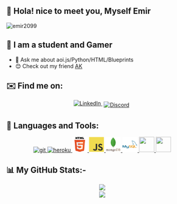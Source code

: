 ## 👋 Hola! nice to meet you, Myself Emir
<!--[](https://visitor-badge.laobi.icu/badge?page_id=emir2099.emir2099)
[![Github](https://img.shields.io/github/followers/emir2099?label=Follow&style=social)](https://github.com/emir2099) -->
<p align="left"> <img src="https://komarev.com/ghpvc/?username=emir2099&label=Profile%20views&color=1F51FF&style=flat" alt="emir2099" /> </p>

## 🧑 I am a student and Gamer
- 💬 Ask me about aoi.js/Python/HTML/Blueprints
- 😊 Check out my friend [AK](https://github.com/AkshatOP)
<!--<img src="http://ansyori28.files.wordpress.com/2012/08/spidey3_banner.jpg">-->

## ✉️ Find me on:


<p align="center">
 <a href="https://www.linkedin.com/in/emir-husain-79555624a/" target="_blank" rel="noopener noreferrer"> <img src="https://cdn-icons-png.flaticon.com/512/174/174857.png" alt="LinkedIn" height="40" style"vertical-align:top; margin:4px"> </a>
 <a href="https://discord.gg/vM29v9W2kv" target="_blank" rel="noopener noreferrer"> <img src="[![image](https://user-images.githubusercontent.com/84385451/211855426-2f4bffdd-b4bb-4f38-adcd-9a7b28dc95d3.png)](https://cdn-icons-png.flaticon.com/512/2111/2111370.png)" alt="Discord" height="40" style="vertical-align:top; margin:4px"> </a>

<br />



## 🧰 **Languages and Tools:**

<p align="center"> <a href="https://git-scm.com/" target="_blank"> <img src="https://www.vectorlogo.zone/logos/git-scm/git-scm-icon.svg" alt="git" width="40" height="40"/> </a> <a href="https://heroku.com" target="_blank"> <img src="https://www.vectorlogo.zone/logos/heroku/heroku-icon.svg" alt="heroku" width="40" height="40"/> </a> <a href="https://www.w3.org/html/" target="_blank"> <img src="https://raw.githubusercontent.com/devicons/devicon/master/icons/html5/html5-original-wordmark.svg" alt="html5" width="40" height="40"/> </a> <a href="https://developer.mozilla.org/en-US/docs/Web/JavaScript" target="_blank"> <img src="https://raw.githubusercontent.com/devicons/devicon/master/icons/javascript/javascript-original.svg" alt="javascript" w![image](https://user-images.githubusercontent.com/84385451/133424608-079984c1-7a33-4207-b455-71a05044a7f8.png)
idth="40" height="40"/> </a> <a href="https://www.mongodb.com/" target="_blank"> <img src="https://raw.githubusercontent.com/devicons/devicon/master/icons/mongodb/mongodb-original-wordmark.svg" alt="mongodb" width="40" height="40"/> </a> <a href="https://www.mysql.com/" target="_blank"> <img src="https://raw.githubusercontent.com/devicons/devicon/master/icons/mysql/mysql-original-wordmark.svg" alt="mysql" width="40" height="40"/> </a> <a 
<p align="center"> <a href="https://aoi.js.org/index.html" target="_blank"> <img src="https://avatars.githubusercontent.com/u/83202021?s=280&v=4" width="40" height="40"/> 
</a> <a
<p align="center"> <a href="https://code.visualstudio.com/" target="_/blank"> <img src="https://miro.medium.com/max/600/1*u9Rw2zT1kQl0I0Oa-9vc_g.png" width="40" height="40"/> </a> </p>


## 📊 My GitHub Stats:-

<div align="center"><img src="https://github-readme-stats.vercel.app/api?username=Emir2099&&show_icons=true&title_color=ffd700&icon_color=bb2acf&text_color=daf7dc&bg_color=151515"></div>

<!--<p align="left"> <a href="https://github.com/ryo-ma/github-profile-trophy"><img src="https://github-profile-trophy.vercel.app/?username=emir2099" alt="emir2099" /></a> </p>-->
<div align="center"><img src="https://github-profile-trophy.vercel.app/?username=Emir2099&theme=dracula&count_private=true"></div>

<!--<img align="right" src="https://github-readme-stats.vercel.app/api/top-langs/?username=emir2099&theme=tokyonight">-->


